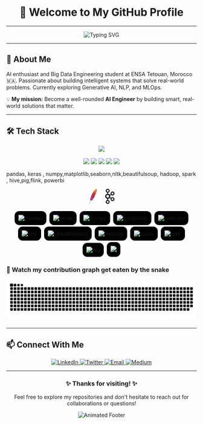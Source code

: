 
# <div align="center">👋 Welcome to My GitHub Profile</div>

--- 

<div align="center">

  ![Typing SVG](https://readme-typing-svg.herokuapp.com?font=Fira+Code&pause=100&color=9C27B0&center=true&vCenter=true&width=435&lines=Data+Engineer;Data+Scientist;Problem+Solver;AI+Enthusiast)
  
</div>

---

## <div align="left">🚀 About Me</div>
AI enthusiast and Big Data Engineering student at ENSA Tetouan, Morocco 🇲🇦. Passionate about building intelligent systems that solve real-world problems. Currently exploring Generative AI, NLP, and MLOps.

💡 **My mission:** Become a well-rounded **AI Engineer** by building smart, real-world solutions that matter.

---

## 🛠️ Tech Stack 

<p align="center">
  <img src="https://skillicons.dev/icons?i=linux,ubuntu,python,cpp,c,bash,js,html,css,tailwindcss,react,vite,fastapi,flask,tensorflow,pytorch,scikitlearn,selenium,mongodb,postgres,mysql,git,github,kafka,figma" />
</p>


<!-- Shields.io for the missing ones -->
<p align="center">
  <img src="https://img.shields.io/badge/Apache_Spark-FDEE21?style=for-the-badge&logo=apachespark&logoColor=black" />
  <img src="https://img.shields.io/badge/Apache_Hive-FDEE21?style=for-the-badge&logo=apachehive&logoColor=black" />
  <img src="https://img.shields.io/badge/Apache_Pig-FF6B6B?style=for-the-badge&logo=apache&logoColor=white" />
  <img src="https://img.shields.io/badge/Apache_Flink-E6526F?style=for-the-badge&logo=apacheflink&logoColor=white" />
  <img src="https://img.shields.io/badge/Power_BI-F2C811?style=for-the-badge&logo=powerbi&logoColor=black" />
</p>


pandas, keras , numpy,matplotlib,seaborn,nltk,beautifulsoup, hadoop, spark , hive,pig,flink, powerbi


<p align="center">
  <img src="https://raw.githubusercontent.com/devicons/devicon/master/icons/apache/apache-original.svg" alt="apache" width="40" height="40"/>
  <img src="https://raw.githubusercontent.com/devicons/devicon/master/icons/apachekafka/apachekafka-original.svg" alt="kafka" width="40" height="40"/>
</p>


<p align="center">

  <span style="background:#000;padding:10px;border-radius:12px;display:inline-block;margin:2px;">
    <img src="https://cdn.jsdelivr.net/gh/devicons/devicon/icons/pandas/pandas-original.svg" width="30" height="30" alt="pandas" />
  </span>

  <span style="background:#000;padding:10px;border-radius:12px;display:inline-block;margin:2px;">
    <img src="https://upload.wikimedia.org/wikipedia/commons/a/ae/Keras_logo.svg" width="30" height="30" alt="keras" />
  </span>

  <span style="background:#000;padding:10px;border-radius:12px;display:inline-block;margin:2px;">
    <img src="https://upload.wikimedia.org/wikipedia/commons/3/31/NumPy_logo_2020.svg" width="30" height="30" alt="numpy" />
  </span>

  <span style="background:#000;padding:10px;border-radius:12px;display:inline-block;margin:2px;">
    <img src="https://matplotlib.org/_static/images/logo2.svg" width="30" height="30" alt="matplotlib" />
  </span>

  <span style="background:#000;padding:10px;border-radius:12px;display:inline-block;margin:2px;">
    <img src="https://seaborn.pydata.org/_static/logo-wide-lightbg.svg" width="30" height="30" alt="seaborn" />
  </span>

  <span style="background:#000;padding:10px;border-radius:12px;display:inline-block;margin:2px;">
    <img src="https://upload.wikimedia.org/wikipedia/commons/0/0b/NLTK_logo.png" width="30" height="30" alt="nltk" />
  </span>

  <span style="background:#000;padding:10px;border-radius:12px;display:inline-block;margin:2px;">
    <img src="https://upload.wikimedia.org/wikipedia/commons/4/4b/Beautiful_Soup_Logo.png" width="30" height="30" alt="beautifulsoup" />
  </span>

  <span style="background:#000;padding:10px;border-radius:12px;display:inline-block;margin:2px;">
    <img src="https://cdn.jsdelivr.net/gh/devicons/devicon/icons/apache/apache-original.svg" width="30" height="30" alt="hadoop" />
  </span>

  <span style="background:#000;padding:10px;border-radius:12px;display:inline-block;margin:2px;">
    <img src="https://upload.wikimedia.org/wikipedia/commons/f/f3/Apache_Spark_logo.svg" width="30" height="30" alt="spark" />
  </span>

  <span style="background:#000;padding:10px;border-radius:12px;display:inline-block;margin:2px;">
    <img src="https://upload.wikimedia.org/wikipedia/commons/4/4f/Apache_Hive_logo.svg" width="30" height="30" alt="hive" />
  </span>

  <span style="background:#000;padding:10px;border-radius:12px;display:inline-block;margin:2px;">
    <img src="https://upload.wikimedia.org/wikipedia/commons/2/24/Apache_Pig_logo.svg" width="30" height="30" alt="pig" />
  </span>

  <span style="background:#000;padding:10px;border-radius:12px;display:inline-block;margin:2px;">
    <img src="https://upload.wikimedia.org/wikipedia/common










---


<div align="center">
  
  ### 🐍 Watch my contribution graph get eaten by the snake
 
</div>

<picture>


  <source media="(prefers-color-scheme: dark)" srcset="https://raw.githubusercontent.com/bensbehChaimae/bensbehChaimae/output/github-snake-dark.svg" />
  <source media="(prefers-color-scheme: light)" srcset="https://raw.githubusercontent.com/bensbehChaimae/bensbehChaimae/output/github-snake.svg" />
  <img alt="github-snake" src="https://raw.githubusercontent.com/bensbehChaimae/bensbehChaimae/output/github-snake.svg" />
</picture>

---



## <div align="left">📫 Connect With Me</div>

<div align="center">
  <a href="https://linkedin.com/in/yourlinkedin" target="_blank">
    <img src="https://img.shields.io/badge/LinkedIn-0077B5?style=for-the-badge&logo=linkedin&logoColor=white" alt="LinkedIn"/>
  </a>
  <a href="https://twitter.com/yourtwitter" target="_blank">
    <img src="https://img.shields.io/badge/Twitter-1DA1F2?style=for-the-badge&logo=twitter&logoColor=white" alt="Twitter"/>
  </a>
  <a href="mailto:your.email@example.com" target="_blank">
    <img src="https://img.shields.io/badge/Email-D14836?style=for-the-badge&logo=gmail&logoColor=white" alt="Email"/>
  </a>
  <a href="https://medium.com/@yourusername" target="_blank">
    <img src="https://img.shields.io/badge/Medium-12100E?style=for-the-badge&logo=medium&logoColor=white" alt="Medium"/>
  </a>
</div>

--- 

<div align="center">
  <h3>✨ Thanks for visiting! ✨</h3>
  <p>Feel free to explore my repositories and don't hesitate to reach out for collaborations or questions!</p>
  
  ![Animated Footer](https://capsule-render.vercel.app/api?type=waving&color=9C27B0&height=120&section=footer)
</div>

